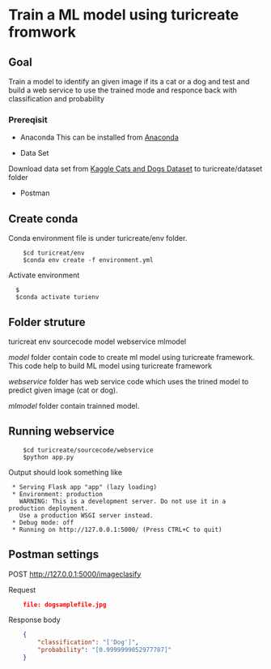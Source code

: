 # Train a ML model using turicreate fromwork

## Goal

Train a model to identify an given image if its a cat or a dog and test and build a web service to use the trained mode and responce back with classification and probability

### Prereqisit

- Anaconda
    This can be installed from [Anaconda](https://www.anaconda.com)

- Data Set

 Download data set from [Kaggle Cats and Dogs Dataset](https://www.microsoft.com/en-us/download/details.aspx?id=54765) to turicreate/dataset folder

- Postman

## Create conda 

Conda environment file is under turicreate/env folder. 

``` shell_session
    $cd turicreat/env
    $conda env create -f environment.yml
```

Activate environment

```shell_session
  $ 
  $conda activate turienv
```

## Folder struture 

turicreat
    env
    sourcecode
        model
        webservice
        mlmodel

_model_ folder contain code to create ml model using turicreate framework. This code help to build ML model using turicreate framework

_webservice_ folder has web service code which uses the trined model to predict given image (cat or dog).

_mlmodel_ folder contain trainned model.


## Running webservice

``` shell_session
    $cd turicreate/sourcecode/webservice
    $python app.py
```

Output should look something like

```shell_session
 * Serving Flask app "app" (lazy loading)
 * Environment: production
   WARNING: This is a development server. Do not use it in a production deployment.
   Use a production WSGI server instead.
 * Debug mode: off
 * Running on http://127.0.0.1:5000/ (Press CTRL+C to quit)
```

## Postman settings

POST http://127.0.0.1:5000/imageclasify

Request

```json
    file: dogsamplefile.jpg
```

Response body

``` json
    {
        "classification": "['Dog']",
        "probability": "[0.9999999052977787]"
    }
```
